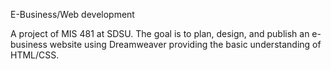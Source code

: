 E-Business/Web development

A project of MIS 481 at SDSU.
The goal is to plan, design, and publish an e-business website using Dreamweaver providing the basic understanding of HTML/CSS.
